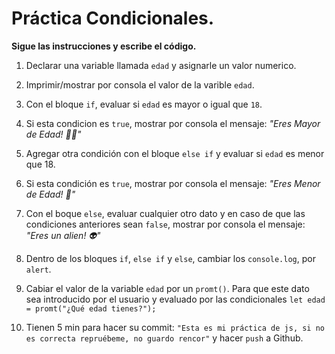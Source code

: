 # Práctica Condicionales.

**Sigue las instrucciones y escribe el código.**

1. Declarar una variable llamada `edad` y asignarle un valor numerico.

2. Imprimir/mostrar por consola el valor de la varible `edad`.

3. Con el bloque `if`, evaluar si `edad` es mayor o igual que `18`.

4. Si esta condicion es `true`, mostrar por consola el mensaje: *"Eres Mayor de Edad! 👴🏻"*

5. Agregar otra condición con el bloque `else if` y evaluar si `edad` es menor que 18.

6. Si esta condición es `true`, mostrar por consola el mensaje: *"Eres Menor de Edad! 👶"*

7. Con el boque `else`, evaluar cualquier otro dato y en caso de que las condiciones anteriores sean `false`, mostrar por consola el mensaje: *"Eres un alien! 👽"*

8. Dentro de los bloques `if`, `else if` y `else`, cambiar los `console.log`, por `alert`. 

9. Cabiar el valor de la variable `edad` por un `promt()`. Para que este dato sea introducido por el usuario y evaluado por las condicionales `let edad = promt("¿Qué edad tienes?");`

10. Tienen 5 min para hacer su commit: `"Esta es mi práctica de js, si no es correcta repruébeme, no guardo rencor"` y hacer `push` a Github.